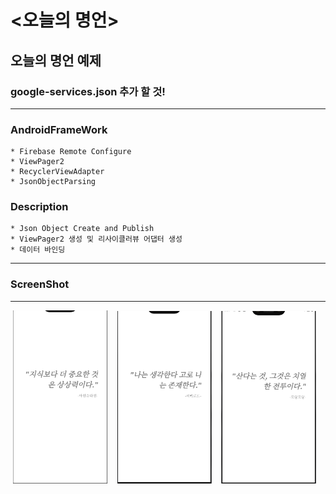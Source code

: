 # <오늘의 명언>
  
## 오늘의 명언 예제
  
### google-services.json 추가 할 것!

-----

### AndroidFrameWork
    * Firebase Remote Configure
    * ViewPager2
    * RecyclerViewAdapter
    * JsonObjectParsing


### Description
    * Json Object Create and Publish
    * ViewPager2 생성 및 리사이클러뷰 어댑터 생성
    * 데이터 바인딩


  
  ---
  
### ScreenShot
---

<p align="center">
  <img src="../images/QuoteOfDayActivity_Main.PNG" width="30%" alt="1.png">&nbsp;&nbsp;&nbsp;
  <img src="../images/QuoteOfDayActivity_Sub1.PNG" width="30%" alt="1.png">&nbsp;&nbsp;&nbsp;
  <img src="../images/QuoteOfDayActivity_Sub2.PNG" width="30%" alt="1.png">&nbsp;&nbsp;&nbsp;
</p>
